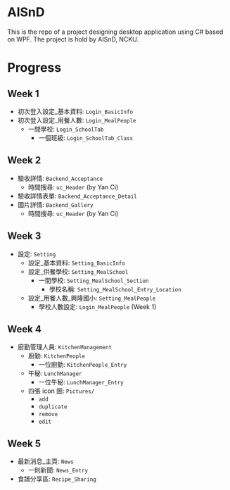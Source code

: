 # AISnD
This is the repo of a project designing desktop application using C# based on WPF. The project is hold by AISnD, NCKU.

# Progress
## Week 1
- 初次登入設定_基本資料: `Login_BasicInfo`
- 初次登入設定_用餐人數: `Login_MealPeople`
    - 一間學校: `Login_SchoolTab`
        - 一個班級: `Login_SchoolTab_Class`

## Week 2
- 驗收詳情: `Backend_Acceptance`
    - 時間搜尋: `uc_Header` (by Yan Ci)
- 驗收詳情表單: `Backend_Acceptance_Detail`
- 圖片詳情: `Backend_Gallery`
    - 時間搜尋: `uc_Header` (by Yan Ci)

## Week 3
- 設定: `Setting`
    - 設定_基本資料: `Setting_BasicInfo`
    - 設定_供餐學校: `Setting_MealSchool`
        - 一間學校: `Setting_MealSchool_Section`
            - 學校名稱: `Setting_MealSchool_Entry_Location`
    - 設定_用餐人數_興隆國小: `Setting_MealPeople`
        - 學校人數設定: `Login_MealPeople` (Week 1)

## Week 4
- 廚勤管理人員: `KitchenManagement`
    - 廚勤: `KitchenPeople`
        - 一位廚勤: `KitchenPeople_Entry`
    - 午秘: `LunchManager`
        - 一位午秘: `LunchManager_Entry`
    - 四張 icon 圖: `Pictures/`
        - `add` 
        - `duplicate`
        - `remove`
        - `edit`

## Week 5
- 最新消息_主頁: `News`
    - 一則新聞: `News_Entry`
- 食譜分享區: `Recipe_Sharing`
